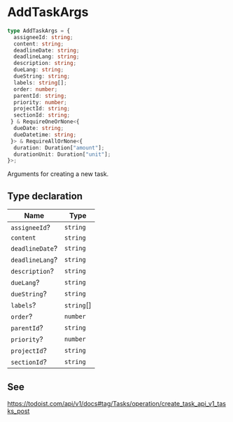 # AddTaskArgs

```ts
type AddTaskArgs = {
  assigneeId: string;
  content: string;
  deadlineDate: string;
  deadlineLang: string;
  description: string;
  dueLang: string;
  dueString: string;
  labels: string[];
  order: number;
  parentId: string;
  priority: number;
  projectId: string;
  sectionId: string;
 } & RequireOneOrNone<{
  dueDate: string;
  dueDatetime: string;
 }> & RequireAllOrNone<{
  duration: Duration["amount"];
  durationUnit: Duration["unit"];
}>;
```

Arguments for creating a new task.

## Type declaration

| Name | Type |
| ------ | ------ |
| `assigneeId`? | `string` |
| `content` | `string` |
| `deadlineDate`? | `string` |
| `deadlineLang`? | `string` |
| `description`? | `string` |
| `dueLang`? | `string` |
| `dueString`? | `string` |
| `labels`? | `string`[] |
| `order`? | `number` |
| `parentId`? | `string` |
| `priority`? | `number` |
| `projectId`? | `string` |
| `sectionId`? | `string` |

## See

https://todoist.com/api/v1/docs#tag/Tasks/operation/create_task_api_v1_tasks_post
